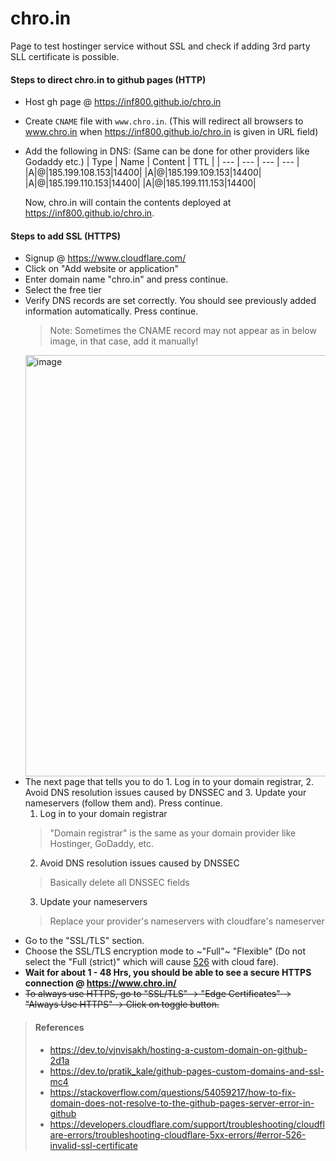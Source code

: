 # chro.in

Page to test hostinger service without SSL and check if adding 3rd party SLL certificate is possible.

#### Steps to direct chro.in to github pages (HTTP)

- Host gh page @ https://inf800.github.io/chro.in
- Create `CNAME` file with `www.chro.in`. (This will redirect all browsers to www.chro.in when https://inf800.github.io/chro.in is given in URL field)
- Add the following in DNS: (Same can be done for other providers like Godaddy etc.)
  | Type | Name | Content | TTL |
  | --- | --- | --- | --- |
  |A|@|185.199.108.153|14400|
  |A|@|185.199.109.153|14400|
  |A|@|185.199.110.153|14400|
  |A|@|185.199.111.153|14400|

  Now, chro.in will contain the contents deployed at https://inf800.github.io/chro.in.

#### Steps to add SSL (HTTPS)

- Signup @ https://www.cloudflare.com/
- Click on "Add website or application"
- Enter domain name "chro.in" and press continue. 
- Select the free tier
- Verify DNS records are set correctly. You should see previously added information automatically. Press continue.
  > Note: Sometimes the CNAME record may not appear as in below image, in that case, add it manually!
  <img width="674" alt="image" src="https://github.com/INF800/chro.in/assets/45640029/c598c209-15d8-4922-84c9-069f26da5303">
- The next page that tells you to do 1. Log in to your domain registrar, 2. Avoid DNS resolution issues caused by DNSSEC and 3. Update your nameservers (follow them and). Press continue.
  1. Log in to your domain registrar
    > "Domain registrar" is the same as your domain provider like Hostinger, GoDaddy, etc.
  2. Avoid DNS resolution issues caused by DNSSEC
    > Basically delete all DNSSEC fields
  3. Update your nameservers
    > Replace your provider's nameservers with cloudfare's nameserver
- Go to the "SSL/TLS" section.
- Choose the SSL/TLS encryption mode to ~"Full"~ "Flexible" (Do not select the "Full (strict)" which will cause [526](https://developers.cloudflare.com/support/troubleshooting/cloudflare-errors/troubleshooting-cloudflare-5xx-errors/#error-526-invalid-ssl-certificate) with cloud fare).
- **Wait for about 1 - 48 Hrs, you should be able to see a secure HTTPS connection @ https://www.chro.in/**
- ~~To always use HTTPS, go to "SSL/TLS" -> "Edge Certificates" -> "Always Use HTTPS" -> Click on toggle button.~~

> #### References
> - https://dev.to/vjnvisakh/hosting-a-custom-domain-on-github-2d1a
> - https://dev.to/pratik_kale/github-pages-custom-domains-and-ssl-mc4
> - https://stackoverflow.com/questions/54059217/how-to-fix-domain-does-not-resolve-to-the-github-pages-server-error-in-github
> - https://developers.cloudflare.com/support/troubleshooting/cloudflare-errors/troubleshooting-cloudflare-5xx-errors/#error-526-invalid-ssl-certificate

